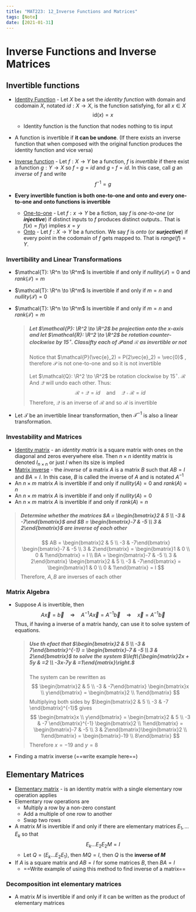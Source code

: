 ```yaml
---
title: "MAT223: 12_Inverse Functions and Matrices"
tags: [Note]
date: [2021-01-31]
---
```


# Inverse Functions and Inverse Matrices

## Invertible functions

- <u>Identity Function</u> - Let $X$ be a set the *identity function* with domain and codomain $X$, notated $id: X \to X$, is the function satisfying, for all $x \in X$
  $$
  \text{id}(x) = x
  $$
  - Identity function is the function that nodes nothing to tis input

- A function is invertible if **it can be undone**. (If there exists an inverse function that when composed with the original function produces the identity function and vice versa)

- <u>Inverse function</u> - Let $f: X \to Y$ be a function, $f$ is *invertible* if there exist a function $g: Y \to X$ so $f \circ g = id$ and $g \circ f = id$. In this case, call $g$ an *inverse* of $f$ and write
  $$
  f^{-1} = g
  $$

- **Every invertible function is both one-to-one and onto and every one-to-one and onto functions is invertible**
  - <u>One-to-one</u> - Let $f: x \to Y$ be a fiction, say $f$ is *one-to-one* (or ***injective***) if distinct inputs to $f$ produces distinct outputs.. That is $f(x) = f(y)$ implies $x=y$
  - <u>Onto</u> - Let $f:X\to Y$ be a function. We say $f$ is *onto* (or ***surjective***) if every point in the codomain of $f$ gets mapped to. That is $range(f) = Y$.

### Invertibility and Linear Transformations

- $\mathcal{T}: \R^n \to \R^m$ Is invertible if and only if $nullity(\mathcal{T}) = 0$ and $rank{\mathcal{(T)}}=m$

- $\mathcal{T}: \R^n \to \R^m$ Is invertible if and only if $m =n$ and $nullity(\mathcal{T}) = 0$

- $\mathcal{T}: \R^n \to \R^m$ Is invertible if and only if $m = n$ and $rank{\mathcal{(T)}}=m$

  > ##### Let $\mathcal{P}: \R^2 \to \R^2$ be projection onto the x-axis and let $\mathcal{R}: \R^2 \to \R^2$ be rotation counter-clockwise by $15^{\circ}$. Classifty each of $\mathcal{P}$ and $\mathcal{R}$ as invertible or not
  >
  > Notice that $\mathcal{P}(\vec{e}_2) = P(2\vec{e}_2) = \vec{0}$ , therefore $\mathcal{P}$ is not one-to-one and so it is not invertible
  >
  > Let $\mathcal{Q}: \R^2 \to \R^2$ be rotation clockwise by $15^{\circ}$. $\mathcal{R}$ And $\mathcal{Q}$ will undo each other. Thus:
  > $$
  > \mathcal{R} \circ \mathcal{Q} = id \quad \text{and} \quad 
  > \mathcal{Q} \circ \mathcal{R} = id
  > $$
  > Therefore, $\mathcal{Q}$ is an inverse of $\mathcal{R}$ and so $\mathcal{R}$ is invertible

- Let $\mathcal{T}$ be an invertible linear transformation, then $\mathcal{T}^{-1}$ is also a linear transformation.


### Investability and Matrices

- <u>Identity matrix</u> - an *identity matrix* is a square matrix with ones on the diagonal and zeros everywhere else. Then $n \times n$ identity matrix is denoted $I_{n \times n}$ or just $I$ when its size is implied
- <u>Matrix inverse</u> - the *inverse* of a matrix $A$ is a matrix $B$ such that $AB = I$ and $BA=I$. In this case, $B$ is called the inverse of $A$ and is notated $A^{-1}$
- An $n \times m$ matrix $A$ is invertible if and only if $nullity(A) = 0$ and $rank(A) = n$
- An $n \times m$ matrix $A$ is invertible if and only if $nullity(A) = 0$
- An $n \times m$ matrix $A$ is invertible if and only if $rank(A) = n$


> ##### Determine whether the matrices $A = \begin{bmatrix}2 & 5 \\ -3 & -7\end{bmatrix}$ and $B = \begin{bmatrix}-7 & -5 \\ 3 & 2\end{bmatrix}$ are inverse of each other
> $$
    AB = \begin{bmatrix}2 & 5 \\ -3 & -7\end{bmatrix} \begin{bmatrix}-7 & -5 \\ 3 & 2\end{bmatrix} = 
    \begin{bmatrix}1 & 0 \\ 0 & 1\end{bmatrix} = I \\
    BA = \begin{bmatrix}-7 & -5 \\ 3 & 2\end{bmatrix} \begin{bmatrix}2 & 5 \\ -3 & -7\end{bmatrix} = 
    \begin{bmatrix}1 & 0 \\ 0 & 1\end{bmatrix} = I
> $$
> Therefore, $A, B$ are inverses of each other


### Matrix Algebra

- Suppose $A$ is invertible, then
    $$
    A \vec{x} = \vec{b} \quad \Rightarrow \quad A^{-1} A \vec{x} = A^{-1}\vec{b} \quad \Rightarrow \quad
    \vec{x} = A^{-1}\vec{b}
    $$
    Thus, if having a inverse of a matrix handy, can use it to solve system of equations.

    > ##### Use th efact that $\begin{bmatrix}2 & 5 \\ -3 & 7\end{bmatrix}^{-1} = \begin{bmatrix}-7 & -5 \\ 3 & 2\end{bmatrix}$ to solve the system $\left\{\begin{matrix}2x + 5y  & =2 \\ -3x-7y & =1\end{matrix}\right.$ 
    > The system can be rewritten as
    > $$
    \begin{bmatrix}2 & 5 \\ -3 & -7\end{bmatrix} \begin{bmatrix}x \\ y\end{bmatrix} = \begin{bmatrix}2 \\ 1\end{bmatrix}
    > $$
    > Multiplying both sides by $\begin{bmatrix}2 & 5 \\ -3 & -7 \end{bmatrix}^{-1}$ gives
    > $$
    \begin{bmatrix}x \\ y\end{bmatrix} = \begin{bmatrix}2 & 5 \\ -3 & -7 \end{bmatrix}^{-1} \begin{bmatrix}2 \\ 1\end{bmatrix} = \begin{bmatrix}-7 & -5 \\ 3 & 2\end{bmatrix}\begin{bmatrix}2 \\ 1\end{bmatrix} = \begin{bmatrix}-19 \\ 8\end{bmatrix}
    > $$
    > Therefore $x = -19$ and $y=8$

- Finding a matrix inverse (==write example here==)


## Elementary Matrices
- <u>Elementary matrix</u> - is an identity matrix with a single elementary row operation applies
- Elementary row operations are
    - Multiply a row by a non-zero constant
    - Add a multiple of one row to another
    - Swap two rows
- A matrix $M$ is invertible if and only if there are elementary matrices $E_1, \dots E_k$ so that
    $$
    E_k \dots E_2E_2M = I
    $$
    - Let $Q = (E_k \dots E_2 E_1)$, then $MQ = I$, then $Q$ is the **inverse of $M$**
- If $A$ is a square matrix and $AB = I$ for some matrices $B$, then $BA = I$
    - ==Write example of using this method to find inverse of a matrix==


### Decomposition int elementary matrices

- A matrix $M$ is invertible if and only if it can be written as the product of elementary matrices
